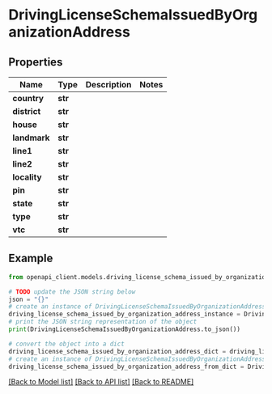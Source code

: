 # DrivingLicenseSchemaIssuedByOrganizationAddress


## Properties

Name | Type | Description | Notes
------------ | ------------- | ------------- | -------------
**country** | **str** |  | 
**district** | **str** |  | 
**house** | **str** |  | 
**landmark** | **str** |  | 
**line1** | **str** |  | 
**line2** | **str** |  | 
**locality** | **str** |  | 
**pin** | **str** |  | 
**state** | **str** |  | 
**type** | **str** |  | 
**vtc** | **str** |  | 

## Example

```python
from openapi_client.models.driving_license_schema_issued_by_organization_address import DrivingLicenseSchemaIssuedByOrganizationAddress

# TODO update the JSON string below
json = "{}"
# create an instance of DrivingLicenseSchemaIssuedByOrganizationAddress from a JSON string
driving_license_schema_issued_by_organization_address_instance = DrivingLicenseSchemaIssuedByOrganizationAddress.from_json(json)
# print the JSON string representation of the object
print(DrivingLicenseSchemaIssuedByOrganizationAddress.to_json())

# convert the object into a dict
driving_license_schema_issued_by_organization_address_dict = driving_license_schema_issued_by_organization_address_instance.to_dict()
# create an instance of DrivingLicenseSchemaIssuedByOrganizationAddress from a dict
driving_license_schema_issued_by_organization_address_from_dict = DrivingLicenseSchemaIssuedByOrganizationAddress.from_dict(driving_license_schema_issued_by_organization_address_dict)
```
[[Back to Model list]](../README.md#documentation-for-models) [[Back to API list]](../README.md#documentation-for-api-endpoints) [[Back to README]](../README.md)


